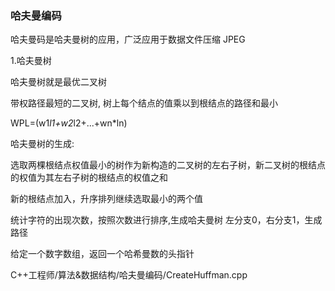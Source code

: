 ### 哈夫曼编码

哈夫曼码是哈夫曼树的应用，广泛应用于数据文件压缩 JPEG

1.哈夫曼树

哈夫曼树就是最优二叉树

带权路径最短的二叉树, 树上每个结点的值乘以到根结点的路径和最小

WPL=(w1*l1+w2*l2+...+wn*ln)


哈夫曼树的生成: 

选取两棵根结点权值最小的树作为新构造的二叉树的左右子树，新二叉树的根结点的权值为其左右子树的根结点的权值之和

新的根结点加入，升序排列继续选取最小的两个值

统计字符的出现次数，按照次数进行排序,生成哈夫曼树  左分支0，右分支1，生成路径



给定一个数字数组，返回一个哈希曼数的头指针

C++工程师/算法&数据结构/哈夫曼编码/CreateHuffman.cpp

